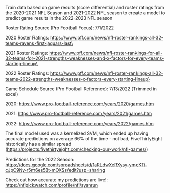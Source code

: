 Train data based on game results (score differential) and roster ratings from the 2020-2021 NFL Season and 2021-2022 NFL season to create a model to predict game results in the 2022-2023 NFL season

Roster Rating Source (Pro Football Focus):
7/1/2022

2020 Roster Ratings:
https://www.pff.com/news/nfl-roster-rankings-all-32-teams-ravens-first-jaguars-last\

2021 Roster Ratings:
https://www.pff.com/news/nfl-roster-rankings-for-all-32-teams-for-2021-strengths-weaknesses-and-x-factors-for-every-teams-starting-lineup\

2022 Roster Ratings:
https://www.pff.com/news/nfl-roster-rankings-all-32-teams-2022-strengths-weaknesses-x-factors-every-starting-lineup}

Game Schedule Source (Pro Football Reference):
7/13/2022 (Trimmed in excel)

2020:
https://www.pro-football-reference.com/years/2020/games.htm

2021:
https://www.pro-football-reference.com/years/2021/games.htm

2022:
https://www.pro-football-reference.com/years/2022/games.htm

The final model used was a kernelized SVM, which ended up having accurate predictions on average 66% of the time - not bad, FiveThirtyEight historically has a similar spread (https://projects.fivethirtyeight.com/checking-our-work/nfl-games/)

Predictions for the 2022 Season:
https://docs.google.com/spreadsheets/d/1aRLdwXeRXysy-ymcKTt-cJpC9Ny-r5m6es5Bt-mOXSs/edit?usp=sharing

Check out how accurate my predictions are live!:
https://nflpickwatch.com/profile/nfl/syanrun
